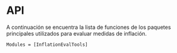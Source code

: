 # API

A continuación se encuentra la lista de funciones de los paquetes principales utilizados para evaluar medidas de inflación. 

```@index
Modules = [InflationEvalTools]
```